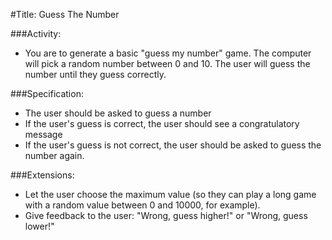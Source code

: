 #Title: Guess The Number

###Activity:
- You are to generate a basic "guess my number" game.  The computer will pick a random number between 0 and 10.  The user will guess the number until they guess correctly.

###Specification:
- The user should be asked to guess a number
- If the user's guess is correct, the user should see a congratulatory message
- If the user's guess is not correct, the user should be asked to guess the number again.

###Extensions:
- Let the user choose the maximum value (so they can play a long game with a random value between 0 and 10000, for example).
- Give feedback to the user: "Wrong, guess higher!" or "Wrong, guess lower!"